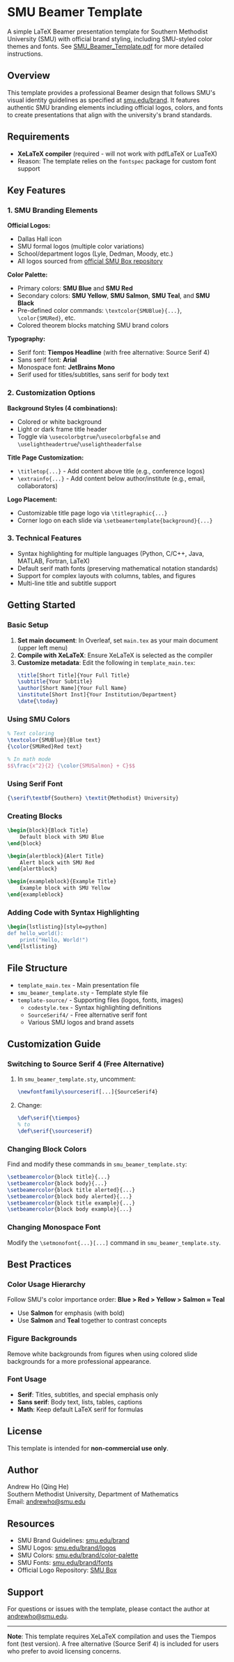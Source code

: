 # SMU Beamer Template

A simple LaTeX Beamer presentation template for Southern Methodist University (SMU) with official brand styling, including SMU-styled color themes and fonts. See [SMU_Beamer_Template.pdf](https://github.com/AndrewHoSMU/SMUBeamerTemplate/blob/main/SMU_Beamer_Template.pdf) for more detailed instructions.

## Overview

This template provides a professional Beamer design that follows SMU's visual identity guidelines as specified at [smu.edu/brand](https://www.smu.edu/brand). It features authentic SMU branding elements including official logos, colors, and fonts to create presentations that align with the university's brand standards.

## Requirements

- **XeLaTeX compiler** (required - will not work with pdfLaTeX or LuaTeX)
- Reason: The template relies on the `fontspec` package for custom font support

## Key Features

### 1. SMU Branding Elements

**Official Logos:**
- Dallas Hall icon
- SMU formal logos (multiple color variations)
- School/department logos (Lyle, Dedman, Moody, etc.)
- All logos sourced from [official SMU Box repository](https://smu.app.box.com/s/bkdanzfumpcle67rfcqlakx3c9aa0lay)

**Color Palette:**
- Primary colors: **SMU Blue** and **SMU Red**
- Secondary colors: **SMU Yellow**, **SMU Salmon**, **SMU Teal**, and **SMU Black**
- Pre-defined color commands: `\textcolor{SMUBlue}{...}`, `\color{SMURed}`, etc.
- Colored theorem blocks matching SMU brand colors

**Typography:**
- Serif font: **Tiempos Headline** (with free alternative: Source Serif 4)
- Sans serif font: **Arial**
- Monospace font: **JetBrains Mono**
- Serif used for titles/subtitles, sans serif for body text

### 2. Customization Options

**Background Styles (4 combinations):**
- Colored or white background
- Light or dark frame title header
- Toggle via `\usecolorbgtrue`/`\usecolorbgfalse` and `\uselightheadertrue`/`\uselightheaderfalse`

**Title Page Customization:**
- `\titletop{...}` - Add content above title (e.g., conference logos)
- `\extrainfo{...}` - Add content below author/institute (e.g., email, collaborators)

**Logo Placement:**
- Customizable title page logo via `\titlegraphic{...}`
- Corner logo on each slide via `\setbeamertemplate{background}{...}`

### 3. Technical Features

- Syntax highlighting for multiple languages (Python, C/C++, Java, MATLAB, Fortran, LaTeX)
- Default serif math fonts (preserving mathematical notation standards)
- Support for complex layouts with columns, tables, and figures
- Multi-line title and subtitle support

## Getting Started

### Basic Setup

1. **Set main document**: In Overleaf, set `main.tex` as your main document (upper left menu)
2. **Compile with XeLaTeX**: Ensure XeLaTeX is selected as the compiler
3. **Customize metadata**: Edit the following in `template_main.tex`:
   ```latex
   \title[Short Title]{Your Full Title}
   \subtitle{Your Subtitle}
   \author[Short Name]{Your Full Name}
   \institute[Short Inst]{Your Institution/Department}
   \date{\today}
   ```

### Using SMU Colors

```latex
% Text coloring
\textcolor{SMUBlue}{Blue text}
{\color{SMURed}Red text}

% In math mode
$$\frac{x^2}{2} {\color{SMUSalmon} + C}$$
```

### Using Serif Font

```latex
{\serif\textbf{Southern} \textit{Methodist} University}
```

### Creating Blocks

```latex
\begin{block}{Block Title}
    Default block with SMU Blue
\end{block}

\begin{alertblock}{Alert Title}
    Alert block with SMU Red
\end{alertblock}

\begin{exampleblock}{Example Title}
    Example block with SMU Yellow
\end{exampleblock}
```

### Adding Code with Syntax Highlighting

```latex
\begin{lstlisting}[style=python]
def hello_world():
    print("Hello, World!")
\end{lstlisting}
```

## File Structure

- `template_main.tex` - Main presentation file
- `smu_beamer_template.sty` - Template style file
- `template-source/` - Supporting files (logos, fonts, images)
  - `codestyle.tex` - Syntax highlighting definitions
  - `SourceSerif4/` - Free alternative serif font
  - Various SMU logos and brand assets

## Customization Guide

### Switching to Source Serif 4 (Free Alternative)

1. In `smu_beamer_template.sty`, uncomment:
   ```latex
   \newfontfamily\sourceserif[...]{SourceSerif4}
   ```
2. Change:
   ```latex
   \def\serif{\tiempos}
   % to
   \def\serif{\sourceserif}
   ```

### Changing Block Colors

Find and modify these commands in `smu_beamer_template.sty`:
```latex
\setbeamercolor{block title}{...}
\setbeamercolor{block body}{...}
\setbeamercolor{block title alerted}{...}
\setbeamercolor{block body alerted}{...}
\setbeamercolor{block title example}{...}
\setbeamercolor{block body example}{...}
```

### Changing Monospace Font

Modify the `\setmonofont{...}[...]` command in `smu_beamer_template.sty`.

## Best Practices

### Color Usage Hierarchy
Follow SMU's color importance order:
**Blue > Red > Yellow > Salmon ≈ Teal**

- Use **Salmon** for emphasis (with bold)
- Use **Salmon** and **Teal** together to contrast concepts

### Figure Backgrounds
Remove white backgrounds from figures when using colored slide backgrounds for a more professional appearance.

### Font Usage
- **Serif**: Titles, subtitles, and special emphasis only
- **Sans serif**: Body text, lists, tables, captions
- **Math**: Keep default LaTeX serif for formulas

## License

This template is intended for **non-commercial use only**.

## Author

Andrew Ho (Qing He)  
Southern Methodist University, Department of Mathematics  
Email: andrewho@smu.edu

## Resources

- SMU Brand Guidelines: [smu.edu/brand](https://www.smu.edu/brand)
- SMU Logos: [smu.edu/brand/logos](https://www.smu.edu/brand/logos)
- SMU Colors: [smu.edu/brand/color-palette](https://www.smu.edu/brand/color-palette)
- SMU Fonts: [smu.edu/brand/fonts](https://www.smu.edu/brand/fonts)
- Official Logo Repository: [SMU Box](https://smu.app.box.com/s/bkdanzfumpcle67rfcqlakx3c9aa0lay)

## Support

For questions or issues with the template, please contact the author at andrewho@smu.edu.

---

**Note**: This template requires XeLaTeX compilation and uses the Tiempos font (test version). A free alternative (Source Serif 4) is included for users who prefer to avoid licensing concerns.
